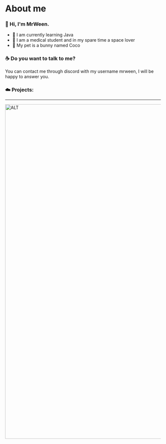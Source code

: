 # About me

### 👋 Hi, I'm MrWeen.

- 🌱 I am currently learning Java
- 🤍 I am a medical student and in my spare time a space lover
- 🐇 My pet is a bunny named Coco

### ☕ Do you want to talk to me? 
You can contact me through discord with my username mrween, I will be happy to answer you.

### ☁️ Projects:
---

<img align="left" alt="ALT" width="1080px" src="" />

